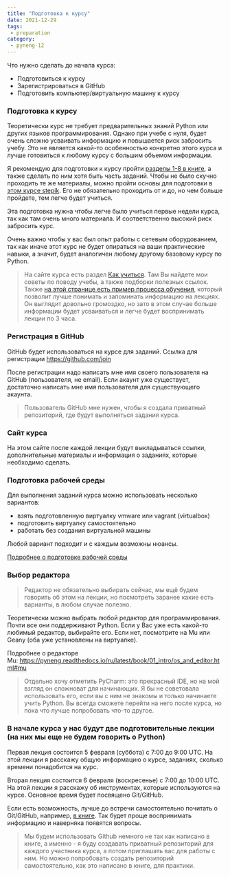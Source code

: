 ```yaml
---
title: "Подготовка к курсу"
date: 2021-12-29
tags:
 - preparation
category:
 - pyneng-12
---
```


Что нужно сделать до начала курса:

* Подготовиться к курсу
* Зарегистрироваться в GitHub
* Подготовить компьютер/виртуальную машину к курсу

### Подготовка к курсу

Теоретически курс не требует предварительных знаний Python или других языков программирования.
Однако при учебе с нуля, будет очень сложно усваивать информацию и повышается риск забросить учебу.
Это не является какой-то особенностью конкретно этого курса и лучше готовиться к любому курсу с большим объемом информации.

Я рекомендую для подготовки к курсу пройти [разделы 1-8 в книге](https://pyneng.readthedocs.io/ru/latest/book/Part_I.html), а также сделать по ним хотя быть часть заданий.
Чтобы не было скучно проходить те же материалы, можно пройти основы для подготовки в [этом курсе stepik](https://stepik.org/course/67/promo).
Его не обязательно проходить от и до, но чем больше пройдете, тем легче будет учиться.

Эта подготовка нужна чтобы легче было учиться первые недели курса, так как там очень много материала.
И соответственно высокий риск забросить курс.

Очень важно чтобы у вас был опыт работы с сетевым оборудованием, так как иначе этот курс не будет опираться на ваши практические навыки,
а значит, будет аналогичен любому другому базовому курсу по Python. 

> На сайте курса есть раздел [Как учиться](https://pyneng.github.io/docs/learning/).
> Там Вы найдете мои советы по поводу учебы, а также подборки полезных ссылок.
> Также [на этой странице есть пример процесса обучения](https://pyneng.github.io/docs/learning_sequence/), который позволит лучше понимать и запоминать информацию на лекциях.
> Он выглядит довольно громоздко, но зато в этом случае больше информации будет усваиваться и легче будет воспринимать лекции по 3 часа.


### Регистрация в GitHub

GitHub будет использоваться на курсе для заданий. Ссылка для регистрации https://github.com/join

После регистрации надо написать мне имя своего пользователя на GitHub (пользователя, не email). Если акаунт уже существует, достаточно написать мне имя пользователя для существующего акаунта.

> Пользователь GitHub мне нужен, чтобы я создала приватный репозиторий, где будут выполняться задания курса.


### Сайт курса

На этом сайте после каждой лекции будут выкладываться ссылки, дополнительные материалы и информация о заданиях, которые необходимо сделать.


### Подготовка рабочей среды

Для выполнения заданий курса можно использовать несколько вариантов:

* взять подготовленную виртуалку vmware или vagrant (virtualbox)
* подготовить виртуалку самостоятельно
* работать без создания виртуальной машины

Любой вариант подходит и с каждым возможны нюансы.

[Подробнее о подготовке рабочей среды](https://pyneng.github.io/docs/course-vm/)

### Выбор редактора

> Редактор не обязательно выбирать сейчас, мы ещё будем говорить об этом на лекции, но посмотреть заранее какие есть варианты, в любом случае полезно.

Теоретически можно выбрать любой редактор для программирования. Почти все они
поддерживают Python. Если у Вас уже есть какой-то любимый редактор, выбирайте его.
Если нет, посмотрите на Mu или Geany (оба уже установлены на виртуалке).

Подробнее о редакторе Mu: https://pyneng.readthedocs.io/ru/latest/book/01_intro/os_and_editor.html#mu

> Отдельно хочу отметить PyCharm: это прекрасный IDE, но на мой взгляд он
> сложноват для начинающих. Я бы не советовала использовать его, если вы с
> ним не знакомы и только начинаете учить Python. Вы всегда сможете перейти
> на него после курса, но пока что лучше попробовать что-то другое.


### В начале курса у нас будут две подготовительные лекции (на них мы еще не будем говорить о Python)

Первая лекция состоится 5 февраля (суббота) с 7:00 до 9:00 UTC.
На этой лекции я расскажу общую информацию о курсе, заданиях, сколько времени понадобится на курс.

Вторая лекция состоится 6 февраля (воскресенье) с 7:00 до 10:00 UTC.
На этой лекции я расскажу об инструментах, которые используются на курсе. Основное время будет посвящено  Git/GitHub.

Если есть возможность, лучше до встречи самостоятельно почитать о Git/GitHub, например, [в книге](https://pyneng.readthedocs.io/ru/latest/book/02_git_github/index.html). Так будет проще воспринимать информацию и наверняка появятся вопросы.

> Мы будем использовать Github немного не так как написано в книге, а именно - я буду создавать приватный репозиторий для каждого участника курса, а потом приглашать вас для работы с ним. Но можно попробовать создать репозиторий самостоятельно, как это написано в книге, для практики.

